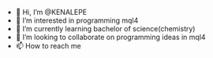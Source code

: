 - 👋 Hi, I’m @KENALEPE
- 👀 I’m interested in programming mql4 
- 🌱 I’m currently learning bachelor of science(chemistry)
- 💞️ I’m looking to collaborate on programming ideas in mql4
- 📫 How to reach me 

<!---
KENALEPE/KENALEPE is a ✨ special ✨ repository because its `README.md` (this file) appears on your GitHub profile.
You can click the Preview link to take a look at your changes.
--->
